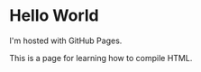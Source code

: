 <!DOCTYPE html>
<html>
<body>
<h1>Hello World</h1>
<p>I'm hosted with GitHub Pages.</p>
  <p>This is a page for learning how to compile HTML.</p>
</body>
</html>
